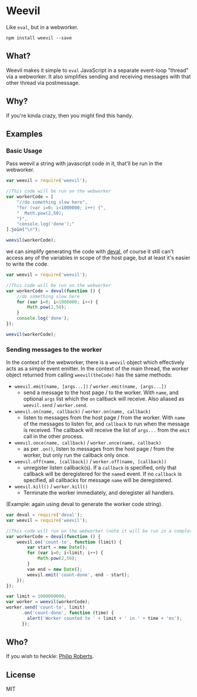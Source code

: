 # Weevil

Like `eval`, but in a webworker.

```
npm install weevil --save
```

## What?

Weevil makes it simple to `eval` JavaScript in a separate event-loop "thread" via a webworker. It also simplifies sending and receiving messages with that other thread via postmessage.

## Why?

If you're kinda crazy, then you might find this handy.


## Examples

### Basic Usage

Pass weevil a string with javascript code in it, that'll be run in the webworker.

```javascript
var weevil = require('weevil');

//This code will be run on the webworker
var workerCode = [
    "//do something slow here",
    "for (var i=0; i<1000000; i++) {",
    "  Math.pow(2,50);
    "}",
    "console.log('done');"
].join("\n");

weevil(workerCode);
```

we can simplify generating the code with [deval](http:://github.com/latentflip/deval), of course it still can't access any of the variables in scope of the host page, but at least it's easier to write the code.

```javascript
var weevil = require('weevil');

//This code will be run on the webworker
var workerCode = deval(function () {
    //do something slow here
    for (var i=0; i<1000000; i++) {
        Math.pow(2,50);
    }
    console.log('done');
});

weevil(workerCode);
```

### Sending messages to the worker

In the context of the webworker, there is a `weevil` object which effectively acts as a simple event emitter. In the context of the main thread, the worker object returned from calling `weevil(theCode)` has the same methods:

* `weevil.emit(name, [args...])` / `worker.emit(name, [args...])` 
    * send a message to the host page / to the worker. With `name`, and optional `args` list which the `on` callback will receive. Also aliased as `weevil.send` / `worker.send`.
* `weevil.on(name, callback)` / `worker.on(name, callback)` 
    * listen to messages from the host page / from the worker. With `name` of the messages to listen for, and `callback` to run when the message is received. The callback will receive the list of `args...` from the `emit` call in the other process.
* `weevil.once(name, callback)` / `worker.once(name, callback)` 
    * as per `.on()`, listen to messages from the host page / from the worker, but only run the callback only once.
* `weevil.off(name, [callback])` / `worker.off(name, [callback])` 
    * unregister listen callback(s). If a `callback` is specified, only that callback will be deregistered for the `name`d event. If no `callback` is specified, all callbacks for message `name` will be deregistered.
* `weevil.kill()` / `worker.kill()`
    * Terminate the worker immediately, and deregister all handlers.

(Example: again using deval to generate the worker code string).

```javascript
var deval = require('deval');
var weevil = require('weevil');

//This code will run on the webworker (note it will be run in a completely different scope
var workerCode = deval(function () {
    weevil.on('count-to', function (limit) {
        var start = new Date();
        for (var i=0; i<limit; i++) {
            Math.pow(2,50);
        }
        vae end = new Date();
        weevil.emit('count-done', end - start);
    });
});

var limit = 1000000000;
var worker = weevil(workerCode);
worker.send('count-to', limit)
      .on('count-done', function (time) {
        alert('Worker counted to ' + limit + ' in ' + time + 'ms');
      });
```

## Who?

If you wish to heckle: [Philip Roberts](http://twitter.com/philip_roberts).

## License

MIT

